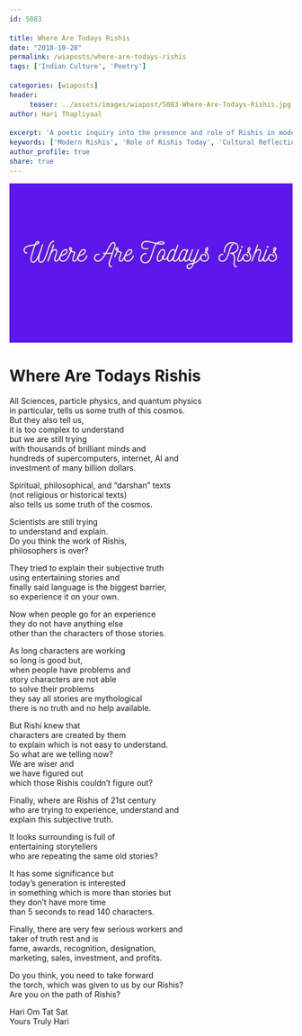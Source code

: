 ```yaml
--- 
id: 5083

title: Where Are Todays Rishis
date: "2018-10-28"
permalink: /wiaposts/where-are-todays-rishis
tags: ['Indian Culture', 'Poetry']    

categories: [wiaposts] 
header:
     teaser: ../assets/images/wiapost/5083-Where-Are-Todays-Rishis.jpg
author: Hari Thapliyaal 

excerpt: 'A poetic inquiry into the presence and role of Rishis in modern times.' 
keywords: ['Modern Rishis', 'Role of Rishis Today', 'Cultural Reflections', 'Poetic Inquiry']
author_profile: true 
share: true 
---
```


![Where Are Todays Rishis](../assets/images/wiapost/5083-Where-Are-Todays-Rishis.jpg)     
   
# Where Are Todays Rishis   
       
All Sciences, particle physics, and quantum physics     
in particular, tells us some truth of this cosmos.     
But they also tell us,     
it is too complex to understand     
but we are still trying     
with thousands of brilliant minds and     
hundreds of supercomputers, internet, AI and     
investment of many billion dollars.    
    
Spiritual, philosophical, and “darshan” texts     
(not religious or historical texts)     
also tells us some truth of the cosmos.    
    
Scientists are still trying     
to understand and explain.     
Do you think the work of Rishis,     
philosophers is over?    
    
They tried to explain their subjective truth     
using entertaining stories and     
finally said language is the biggest barrier,     
so experience it on your own.    
    
Now when people go for an experience     
they do not have anything else     
other than the characters of those stories.    
    
As long characters are working     
so long is good but,     
when people have problems and     
story characters are not able     
to solve their problems     
they say all stories are mythological     
there is no truth and no help available.    
    
But Rishi knew that     
characters are created by them     
to explain which is not easy to understand.     
So what are we telling now?     
We are wiser and     
we have figured out     
which those Rishis couldn’t figure out?    
    
Finally, where are Rishis of 21st century     
who are trying to experience, understand and     
explain this subjective truth.    
    
It looks surrounding is full of     
entertaining storytellers     
who are repeating the same old stories?    
    
It has some significance but     
today’s generation is interested     
in something which is more than stories but     
they don’t have more time     
than 5 seconds to read 140 characters.    
    
Finally, there are very few serious workers and     
taker of truth rest and is     
fame, awards, recognition, designation,     
marketing, sales, investment, and profits.    
    
Do you think, you need to take forward     
the torch, which was given to us by our Rishis?     
Are you on the path of Rishis?    
    
Hari Om Tat Sat     
Yours Truly Hari    
    
